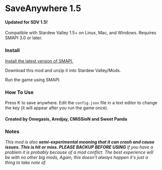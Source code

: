 # SaveAnywhere 1.5

#### Updated for SDV 1.5!

Compatible with Stardew Valley 1.5+ on Linux, Mac, and Windows. Requires SMAPI 3.0 or later.

### Install

[Install the latest version of SMAPI.](https://smapi.io/)

Download this mod and unzip it into Stardew Valley/Mods.

Run the game using SMAPI.

### How To Use

Press K to save anywhere. Edit the `config.json` file in a text editor to change the key (it will appear after you run
the game once).

#### Created by Omegasis, Aredjay, CMiSSioN and Sweet Panda

### Notes

*This mod is
also **semi-experimental meaning that it can crash and cause issues. This is hit or miss. PLEASE BACKUP BEFORE USING**
If you have a problem it is probably because of a mod conflict. The best experience will be with no other big mods,
Again, this doesn't always happen it's just a thing to take note of.*
